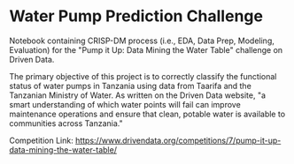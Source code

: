 # Water Pump Prediction Challenge
Notebook containing CRISP-DM process (i.e., EDA, Data Prep, Modeling, Evaluation) for the "Pump it Up: Data Mining the Water Table" challenge on Driven Data. 
 
The primary objective of this project is to correctly classify the functional status of water pumps in Tanzania using data from Taarifa and the Tanzanian Ministry of Water. As written on the Driven Data website, "a smart understanding of which water points will fail can improve maintenance operations and ensure that clean, potable water is available to communities across Tanzania."

Competition Link: https://www.drivendata.org/competitions/7/pump-it-up-data-mining-the-water-table/

